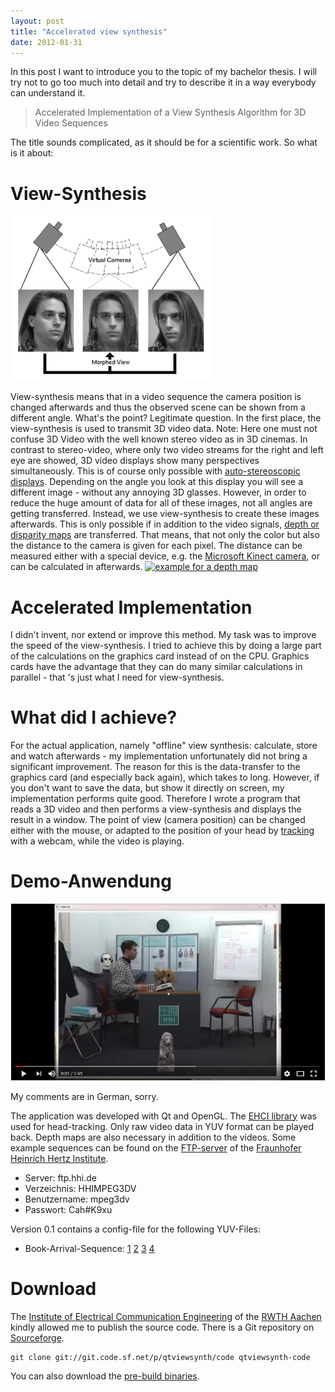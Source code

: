 ```yaml
---
layout: post
title: "Accelerated view synthesis"
date: 2012-01-31
---
```

In this post I want to introduce you to the topic of my bachelor thesis. I will try not to go too much into detail and try to describe it in a way everybody can understand it.

>Accelerated Implementation of a View Synthesis Algorithm for 3D Video Sequences

The title sounds complicated, as it should be for a scientific work. So what is it about:

# View-Synthesis
![view-synthesis](/images/view-synth.gif)

View-synthesis means that in a video sequence the camera position is changed afterwards and thus the observed scene can be shown from a different angle. What's the point? Legitimate question. In the first place, the view-synthesis is used to transmit 3D video data. Note: Here one must not confuse 3D Video with the well known stereo video as in 3D cinemas. In contrast to stereo-video, where only two video streams for the right and left eye are showed, 3D video displays show many perspectives simultaneously. This is of course only possible with [auto-stereoscopic displays](http://en.wikipedia.org/wiki/Autostereoscopy). Depending on the angle you look at this display you will see a different image - without any annoying 3D glasses. However, in order to reduce the huge amount of data for all of these images, not all angles are getting transferred. Instead, we use view-synthesis to create these images afterwards. This is only possible if in addition to the video signals, [depth or disparity maps](http://en.wikipedia.org/wiki/Depth_map) are transferred. That means, that not only the color but also the distance to the camera is given for each pixel. The distance can be measured either with a special device, e.g. the [Microsoft Kinect camera](http://en.wikipedia.org/wiki/Kinect), or can be calculated in afterwards. [![example for a depth map](http://upload.wikimedia.org/wikipedia/commons/d/dd/2D_plus_depth.png)](http://upload.wikimedia.org/wikipedia/commons/d/dd/2D_plus_depth.png)

# Accelerated Implementation

I didn't invent, nor extend or improve this method. My task was to improve the speed of the view-synthesis. I tried to achieve this by doing a large part of the calculations on the graphics card instead of on the CPU. Graphics cards have the advantage that they can do many similar calculations in parallel - that 's just what I need for view-synthesis.

# What did I achieve?
For the actual application, namely "offline" view synthesis: calculate, store and watch afterwards - my implementation unfortunately did not bring a significant improvement. The reason for this is the data-transfer to the graphics card (and especially back again), which takes to long. However, if you don't want to save the data, but show it directly on screen, my implementation performs quite good. Therefore I wrote a program that reads a 3D video and then performs a view-synthesis and displays the result in a window. The point of view (camera position) can be changed either with the mouse, or adapted to the position of your head by [tracking](http://en.wikipedia.org/wiki/Head_tracking) with a webcam, while the video is playing.

# Demo-Anwendung

[![Video of a demonstration of the demo application](/images/yt/view-synth.jpg "click to go to play video on youtube")](https://youtu.be/toVHm2jQFAU)

My comments are in German, sorry.

The application was developed with Qt and OpenGL. The [EHCI library](http://code.google.com/p/ehci/) was used for head-tracking. Only raw video data in YUV format can be played back. Depth maps are also necessary in addition to the videos. Some example sequences can be found on the [FTP-server](ftp://ftp.hhi.de/HHIMPEG3DV) of the [Fraunhofer Heinrich Hertz Institute](http://www.hhi.fraunhofer.de).

* Server: ftp.hhi.de
* Verzeichnis: HHIMPEG3DV
* Benutzername: mpeg3dv
* Passwort: Cah#K9xu

Version 0.1 contains a config-file for the following YUV-Files:

* Book-Arrival-Sequence: 
   [1](ftp://mpeg3dv@ftp.hhi.de/HHIMPEG3DV/sequences/scene_book_arrival/depth/LG/best/book_depth_08.yuv)
   [2](ftp://mpeg3dv@ftp.hhi.de/HHIMPEG3DV/sequences/scene_book_arrival/depth/LG/best/book_depth_10.yuv)
   [3](ftp://mpeg3dv@ftp.hhi.de/HHIMPEG3DV/sequences/scene_book_arrival/registered/BookArrival_Cam08.yuv)
   [4](ftp://mpeg3dv@ftp.hhi.de/HHIMPEG3DV/sequences/scene_book_arrival/registered/BookArrival_Cam10.yuv)

# Download
The [Institute of Electrical Communication Engineering](http://www.ient.rwth-aachen.de) of the [RWTH Aachen](http://www.rwth-aachen.de) kindly allowed me to publish the source code. There is a Git repository on [Sourceforge](http://sourceforge.net/p/qtviewsynth).

```
git clone git://git.code.sf.net/p/qtviewsynth/code qtviewsynth-code
```

You can also download the [pre-build binaries](http://sourceforge.net/projects/qtviewsynth/files/).
